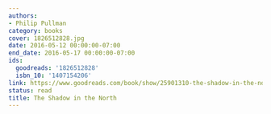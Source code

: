 ```yaml
---
authors:
- Philip Pullman
category: books
cover: 1826512828.jpg
date: 2016-05-12 00:00:00-07:00
end_date: 2016-05-17 00:00:00-07:00
ids:
  goodreads: '1826512828'
  isbn_10: '1407154206'
link: https://www.goodreads.com/book/show/25901310-the-shadow-in-the-north
status: read
title: The Shadow in the North
---
```

